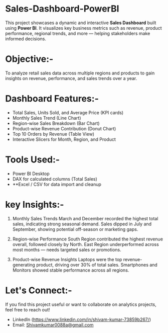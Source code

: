 # Sales-Dashboard-PowerBI

This project showcases a dynamic and interactive **Sales Dashboard** built using **Power BI**. It visualizes key business metrics such as revenue, product performance, regional trends, and more — helping stakeholders make informed decisions.

# Objective:-
To analyze retail sales data across multiple regions and products to gain insights on revenue, performance, and sales trends over a year.

# Dashboard Features:-
- Total Sales, Units Sold, and Average Price (KPI cards)
- Monthly Sales Trend (Line Chart)
- Region-wise Sales Breakdown (Bar Chart)
- Product-wise Revenue Contribution (Donut Chart)
- Top 10 Orders by Revenue (Table View)
- Interactive Slicers for Month, Region, and Product

# Tools Used:-
- Power BI Desktop
- DAX for calculated columns (Total Sales)
- **Excel / CSV for data import and cleanup

# key Insights:-
1. Monthly Sales Trends
   March and December recorded the highest total sales, indicating strong seasonal demand.
   Sales dipped in July and September, showing potential off-season or marketing gaps.

3. Region-wise Performance
   South Region contributed the highest revenue overall, followed closely by North.
   East Region underperformed across most months — needs targeted sales or promotions.

3. Product-wise Revenue Insights
   Laptops were the top revenue-generating product, driving over 30% of total sales.
    Smartphones and Monitors showed stable performance across all regions.











# Let's Connect:-
If you find this project useful or want to collaborate on analytics projects, feel free to reach out!

- LinkedIn (https://www.linkedin.com/in/shivam-kumar-73859b267/)
- Email: Shivamkumar0088a@gmail.com



